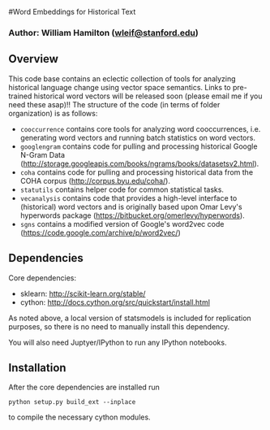 #Word Embeddings for Historical Text

### Author: William Hamilton (wleif@stanford.edu)

## Overview 

This code base contains an eclectic collection of tools for analyzing historical language change using vector space semantics.
Links to pre-trained historical word vectors will be released soon (please email me if you need these asap)!!
The structure of the code (in terms of folder organization) is as follows:

* `cooccurrence` contains core tools for analyzing word cooccurrences, i.e. generating word vectors and running batch statistics on word vectors.
* `googlengram` contains code for pulling and processing historical Google N-Gram Data (http://storage.googleapis.com/books/ngrams/books/datasetsv2.html).
* `coha` contains code for pulling and processing historical data from the COHA corpus (http://corpus.byu.edu/coha/).
* `statutils` contains helper code for common statistical tasks.
* `vecanalysis` contains code that provides a high-level interface to (historical) word vectors and is originally based upon Omar Levy's hyperwords package (https://bitbucket.org/omerlevy/hyperwords).
* `sgns` contains a modified version of Google's word2vec code (https://code.google.com/archive/p/word2vec/)

<!--- * `notebooks` contains notebooks useful for replicating my published results-->

<!--- *See REPLICATION.md for detailed instructions on how to replicate specific published/submitted results.-->

## Dependencies

Core dependencies:
  * sklearn: http://scikit-learn.org/stable/
  * cython: http://docs.cython.org/src/quickstart/install.html

As noted above, a local version of statsmodels is included for replication purposes, so there is no need to manually install this dependency.

You will also need Juptyer/IPython to run any IPython notebooks.

## Installation

After the core dependencies are installed run

    python setup.py build_ext --inplace

to compile the necessary cython modules.
